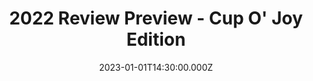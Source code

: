 ---
video:
  type: vimeo
  id: 786813725
speaker:
  permalink: shannon-smay
  name: Shannon Smay
title: 2022 Review Preview - Cup O' Joy Edition
image: /images/2022-review-preview.png
date: 2023-01-01T14:30:00.000Z
---